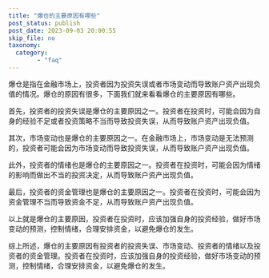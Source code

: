 ```yaml
---
title: "爆仓的主要原因有哪些"
post_status: publish
post_date: 2023-09-03 20:00:55
skip_file: no
taxonomy:
  category:
        - "faq"
---
```


爆仓是指在金融市场上，投资者因为投资失误或者市场变动而导致账户资产出现负值的情况。爆仓的原因有很多，下面我们就来看看爆仓的主要原因有哪些。

首先，投资者的投资失误是爆仓的主要原因之一。投资者在投资时，可能会因为自身的经验不足或者投资策略不当而导致投资失误，从而导致账户资产出现负值。

其次，市场变动也是爆仓的主要原因之一。在金融市场上，市场变动是无法预测的，投资者可能会因为市场变动而导致投资失误，从而导致账户资产出现负值。

此外，投资者的情绪也是爆仓的主要原因之一。投资者在投资时，可能会因为情绪的影响而做出不当的投资决定，从而导致账户资产出现负值。

最后，投资者的资金管理也是爆仓的主要原因之一。投资者在投资时，可能会因为资金管理不当而导致资金不足，从而导致账户资产出现负值。

以上就是爆仓的主要原因，投资者在投资时，应该加强自身的投资经验，做好市场变动的预测，控制情绪，合理安排资金，以避免爆仓的发生。

综上所述，爆仓的主要原因有投资者的投资失误、市场变动、投资者的情绪以及投资者的资金管理。投资者在投资时，应该加强自身的投资经验，做好市场变动的预测，控制情绪，合理安排资金，以避免爆仓的发生。
